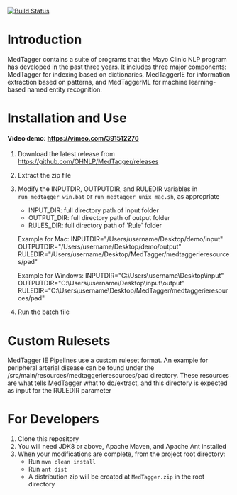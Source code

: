 [![Build Status](https://travis-ci.com/OHNLP/MedTagger.svg?branch=master)](https://travis-ci.com/OHNLP/MedTagger)

# Introduction

MedTagger contains a suite of programs that the Mayo Clinic NLP program has developed in the past three years.
It includes three major components: MedTagger for indexing based on dictionaries, MedTaggerIE for
information extraction based on patterns, and MedTaggerML for machine learning-based named entity recognition.

# Installation and Use
#### Video demo: https://vimeo.com/391512276
1. Download the latest release from https://github.com/OHNLP/MedTagger/releases
2. Extract the zip file
3. Modify the INPUTDIR, OUTPUTDIR, and RULEDIR variables in `run_medtagger_win.bat` or `run_medtagger_unix_mac.sh`, as appropriate
    - INPUT_DIR: full directory path of input folder 
    - OUTPUT_DIR: full directory path of output folder
    - RULES_DIR: full directory path of 'Rule' folder
    
    Example for Mac:
    INPUTDIR="/Users/username/Desktop/demo/input"
    OUTPUTDIR="/Users/username/Desktop/demo/output"
    RULEDIR="/Users/username/Desktop/MedTagger/medtaggerieresources/pad"
    
    Example for Windows:
    INPUTDIR="C:\Users\username\Desktop\input"
    OUTPUTDIR="C:\Users\username\Desktop\input\output"
    RULEDIR="C:\Users\username\Desktop/MedTagger/medtaggerieresources/pad"
4. Run the batch file


# Custom Rulesets
MedTagger IE Pipelines use a custom ruleset format. An example for peripheral arterial disease
can be found under the /src/main/resources/medtaggerieresources/pad directory. These resources are what tells MedTagger
what to do/extract, and this directory is expected as input for the RULEDIR parameter 

# For Developers
1. Clone this repository
2. You will need JDK8 or above, Apache Maven, and Apache Ant installed
3. When your modifications are complete, from the project root directory:
    - Run `mvn clean install`
    - Run `ant dist`
    - A distribution zip will be created at `MedTagger.zip` in the root directory
